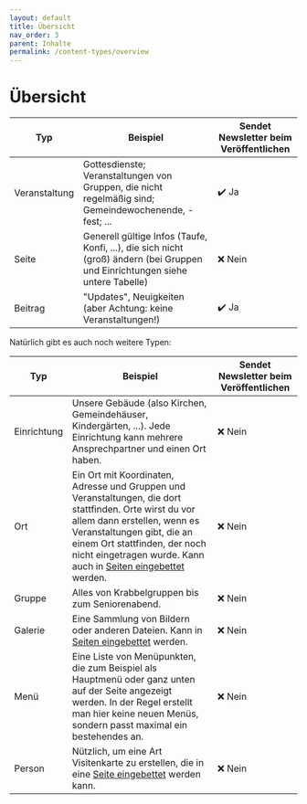 ```yaml
---
layout: default
title: Übersicht
nav_order: 3
parent: Inhalte
permalink: /content-types/overview
---
```


# Übersicht

| Typ           | Beispiel                                                                                                                      | Sendet Newsletter beim Veröffentlichen |
|---------------|-------------------------------------------------------------------------------------------------------------------------------|----------------------------------------|
| Veranstaltung | Gottesdienste; Veranstaltungen von Gruppen, die nicht regelmäßig sind; Gemeindewochenende, -fest; ...                         | ✔️ Ja                                  |
| Seite         | Generell gültige Infos (Taufe, Konfi, ...), die sich nicht (groß) ändern (bei Gruppen und Einrichtungen siehe untere Tabelle) | ❌ Nein                                |
| Beitrag       | "Updates", Neuigkeiten (aber Achtung: keine Veranstaltungen!)                                                                           | ✔️ Ja                                  |

Natürlich gibt es auch noch weitere Typen:

| Typ           | Beispiel                                                                                                                                    | Sendet Newsletter beim Veröffentlichen |
|---------------|---------------------------------------------------------------------------------------------------------------------------------------------|----------------------------------------|
| Einrichtung   | Unsere Gebäude (also Kirchen, Gemeindehäuser, Kindergärten, ...). Jede Einrichtung kann mehrere Ansprechpartner und einen Ort haben.        | ❌ Nein                                |
| Ort           | Ein Ort mit Koordinaten, Adresse und Gruppen und Veranstaltungen, die dort stattfinden. Orte wirst du vor allem dann erstellen, wenn es Veranstaltungen gibt, die an einem Ort stattfinden, der noch nicht eingetragen wurde. Kann auch in [Seiten eingebettet](../sites/building-sites#orte) werden. | ❌ Nein                                |
| Gruppe        | Alles von Krabbelgruppen bis zum Seniorenabend.                                                                                             | ❌ Nein                                |
| Galerie       | Eine Sammlung von Bildern oder anderen Dateien. Kann in [Seiten eingebettet](../sites/building-sites#galerie) werden.                       | ❌ Nein                                |
| Menü          | Eine Liste von Menüpunkten, die zum Beispiel als Hauptmenü oder ganz unten auf der Seite angezeigt werden. In der Regel erstellt man hier keine neuen Menüs, sondern passt maximal ein bestehendes an. | ❌ Nein                                |
| Person       | Nützlich, um eine Art Visitenkarte zu erstellen, die in eine [Seite eingebettet](../sites/building-sites#personen) werden kann.              | ❌ Nein                                |